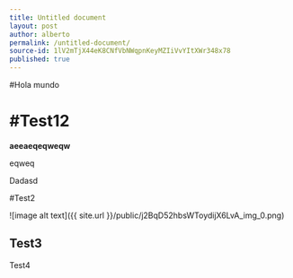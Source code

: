 ```yaml
---
title: Untitled document
layout: post
author: alberto
permalink: /untitled-document/
source-id: 1lV2mTjX44eK8CNfVbNWqpnKeyMZIiVvYItXWr348x78
published: true
---
```

#Hola mundo

# #Test12

**aeeaeqeqweqw**

eqweq

Dadasd

#Test2

![image alt text]({{ site.url }}/public/j2BqD52hbsWToydijX6LvA_img_0.png)

## Test3

Test4

